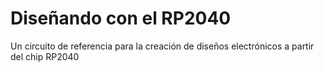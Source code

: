 # Diseñando con el RP2040
Un circuito de referencia para la creación de diseños electrónicos a partir del chip RP2040
